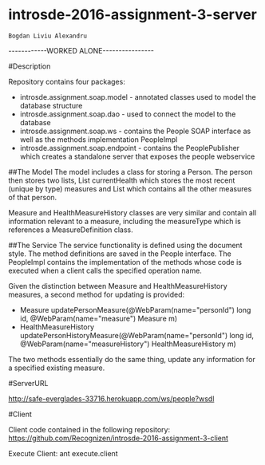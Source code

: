 # introsde-2016-assignment-3-server

	Bogdan Liviu Alexandru

------------WORKED ALONE----------------

#Description

Repository contains four packages:
* introsde.assignment.soap.model - annotated classes used to model the database structure
* introsde.assignment.soap.dao - used to connect the model to the database
* introsde.assignment.soap.ws - contains the People SOAP interface as well as the methods implementation PeopleImpl
* introsde.assignment.soap.endpoint - contains the PeoplePublisher which creates a standalone server that exposes the people webservice

##The Model
The model includes a class for storing a Person. 
The person then stores two lists, List<Measure> currentHealth which stores the most recent (unique by type) measures and List<HealthMeasureHistory> which contains all the other measures of that person.

Measure and HealthMeasureHistory classes are very similar and contain all information relevant to a measure, including the measureType which is references a MeasureDefinition class.

##The Service
The service functionality is defined using the document style. The method definitions are saved in the People interface.
The PeopleImpl contains the implementation of the methods whose code is executed when a client calls the specified operation name.

Given the distinction between Measure and HealthMeasureHistory measures, a second method for updating is provided:
* Measure updatePersonMeasure(@WebParam(name="personId") long id, @WebParam(name="measure") Measure m)
* HealthMeasureHistory updatePersonHistoryMeasure(@WebParam(name="personId") long id, @WebParam(name="measureHistory") HealthMeasureHistory m)

The two methods essentially do the same thing, update any information for a specified existing measure.

#ServerURL

http://safe-everglades-33716.herokuapp.com/ws/people?wsdl

#Client

Client code contained in the following repository: https://github.com/Recognizen/introsde-2016-assignment-3-client

Execute Client: ant execute.client

